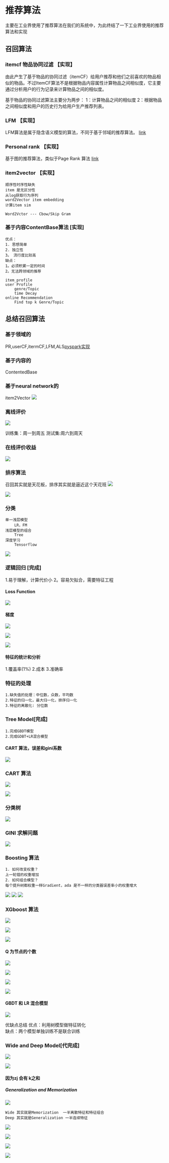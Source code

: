 # 推荐算法
主要在工业界使用了推荐算法在我们的系统中，为此终结了一下工业界使用的推荐算法和实现
## 召回算法
### itemcf 物品协同过滤 【实现】
由此产生了基于物品的协同过滤（itemCF）给用户推荐和他们之前喜欢的物品相似的物品。不过ItemCF算法不是根据物品内容属性计算物品之间相似度，它主要通过分析用户的行为记录来计算物品之间的相似度。

基于物品的协同过滤算法主要分为两步：
    1：计算物品之间的相似度
    2：根据物品之间相似度和用户的历史行为给用户生产推荐列表。

### LFM 【实现】
LFM算法是属于隐含语义模型的算法，不同于基于邻域的推荐算法。
[link](https://blog.csdn.net/weixin_41843918/article/details/90216729)
### Personal rank 【实现】
基于图的推荐算法，类似于Page Rank 算法
[link](https://blog.csdn.net/bbbeoy/article/details/78646635)
### item2vector 【实现】
    顺序性时序性缺失
    item 是无区分性
    从log获取行为序列
    word2Vector item embedding
    计算item sim

    Word2Vctor --- Cbow/Skip Gram 
### 基于内容ContentBase算法 [实现]
    优点：
    1. 思想简单
    2. 独立性
    3。 流行度比较高
    缺点：
    1。必须积累一定的时间
    2。无法跨领域的推荐
    
    item_profile
    user Profile
        genre/Topic
        time Decay
    online Recommendation
        Find top k Genre/Topic

## 总结召回算法        
### 基于领域的
PR,userCF,itermCF,LFM,ALS[pyspark实现](https://github.com/HuichuanLI/Spark-in-machine-learning/blob/master/02%20%E6%8E%A8%E8%8D%90%E7%B3%BB%E7%BB%9F%E5%AE%9E%E6%88%98/pyspark_mlib_als.ipynb)
### 基于内容的
ContentedBase
### 基于neural network的
item2Vector
![](./photo/1.png)


### 离线评价
![](./photo/2.png)

训练集：周一到周五
测试集:周六到周天
### 在线评价收益
![](./photo/3.png)


### 排序算法
召回其实就是天花板，排序其实就是逼近这个天花班
![](./photo/4.png)

![](./photo/5.png)

### 分类
    单一浅层模型
        LR，FM
    浅层模型的组合
        Tree
    深度学习
        Tensorflow

![](./photo/6.png)
### 逻辑回归 [完成]

1.易于理解，计算代价小
2。容易欠拟合，需要特征工程


#### Loss Function

![](./photo/7.png)

#### 梯度
![](./photo/8.png)

![](./photo/9.png)


![](./photo/10.png)


#### 特征的统计和分析
1.覆盖率(1%)
2.成本
3.准确率
### 特征的处理
    1.缺失值的处理：中位数，众数，平均数
    2.特征的归一化，最大归一化，排序归一化
    3.特征的离散化: 分位数
    
    
### Tree Model[完成] 
    1.完成GBDT模型
    2.完成GDBT+LR混合模型
#### CART 算法，误差和gini系数


![](./photo/11.png)
### CART 算法
![](./photo/12.png)



![](./photo/13.png)
### 分类树
![](./photo/14.png)
### GINI 求解问题
![](./photo/15.png)

### Boosting 算法

    1. 如何改变权重？
    上一轮错的权重增加
    2. 如何组合模型？
    每个提升树都权重一样Gradient，ada 是不一样的分类器误差率小的权重增大


![](./photo/16.png)
![](./photo/17.png)
![](./photo/18.png)

### XGboost 算法

![](./photo/19.png)

![](./photo/20.png)

![](./photo/21.png)

#### Q 为节点的个数

![](./photo/22.png)

![](./photo/23.png)

![](./photo/24.png)

![](./photo/25.png)


#### GBDT 和 LR 混合模型

![](./photo/26.png)

优缺点总结 
    优点：利用树模型做特征转化   
    缺点：两个模型单独训练不是联合训练


### Wide and Deep Model[代完成]

![](./photo/27.png)

![](./photo/28.png)
#### 因为zj 会有 k之和

##### Generalization and Memorization
![](./photo/29.png)

    Wide 其实就是Memorization  一半离散特征和特征组合
    Deep 其实就是Generalization 一半连续特征
![](./photo/30.png)

![](./photo/31.png)

![](./photo/32.png)

![](./photo/33.png)
 